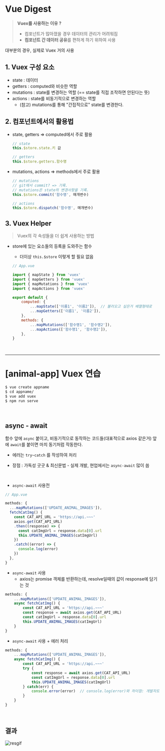 # Vue Digest

> **Vuex를 사용하는 이유 ?**
>
> - 컴포넌트가 많아졌을 경우 데이터의 관리가 어려워짐
> - **컴포넌트 간 데이터 공유**를 편하게 하기 위하여 사용

대부분의 경우, 실제로 Vuex 거의 사용



## 1. Vuex 구성 요소

- state : 데이터
- getters : computed와 비슷한 역할
- mutations : state를 변경하는 역할 (== state를 직접 조작하면 안된다는 뜻)
- actions : state를 비동기적으로 변경하는 역할 
  - (참고) mutations를 통해 "간접적으로" state를 변경한다.



## 2. 컴포넌트에서의 활용법

- state, getters => computed에서 주로 활용

  ```javascript
  // state
  this.$store.state.키 값
  
  // getters
  this.$store.getters.함수명
  ```



- mutations, actions => methods에서 주로 활용

  ```javascript
  // mutations
  // git에서 commit? => 기록.
  // mutations은 state의 변경사항을 기록.
  this.$store.commit('함수명', 매개변수)
  
  // actions
  this.$store.dispatch('함수명', 매개변수)
  ```



## 3. Vuex Helper

> Vuex의 각 속성들을 더 쉽게 사용하는 방법

- store에 있는 요소들의 등록을 도와주는 함수

  - 더이상 `this.$store` 이렇게 할 필요 없음

  ```javascript
  // App.vue
  
  import { mapState } from 'vuex'
  import { mapGetters } from 'vuex'
  import { mapMutations } from 'vuex'
  import { mapActions } from 'vuex'
  
  export default {
      computed: {
          ...mapState(['이름1', '이름2']),  // 불러오고 싶은거 배열형태로
          ...mapGetters(['이름1', '이름2']),
      },
      methods: {
          ...mapMutations(['함수명1', '함수명2']),
          ...mapActions(['함수명1', '함수명2']),
      },    
  }
  ```

<br>

---



# [animal-app] Vuex 연습

```bash
$ vue create appname
$ cd appname/
$ vue add vuex
$ npm run serve
```

<br>

## async - await

함수 앞에 `async` 붙이고, 비동기적으로 동작하는 코드들(대표적으로 axios 같은거) 앞에 `await`를 붙이면 마치 동기처럼 작동한다.

- 에러는 `try~catch` 를 작성하여 처리

- 장점 : 가독성 굿굿 & 최신문법 - 실제 개발, 현업에서는 `async-await` 많이 씀

<br>

- `async-await`  사용전

```javascript
// App.vue

methods: {
  ...mapMutations(['UPDATE_ANIMAL_IMAGES']),
  fetchCatImg() {
    const CAT_API_URL = 'https://api.~~~'
    axios.get(CAT_API_URL)
    .then((response) => {
      const catImgUrl = response.data[0].url
      this.UPDATE_ANIMAL_IMAGES(catImgUrl)
    })
    .catch((error) => {
      console.log(error)
    })
  },
}
```



- `async-await` 사용
  - axios는 promise 객체를 반환하는데,  resolve일때의 값이 response에 담기는 것

```javascript
methods: {
    ...mapMutations(['UPDATE_ANIMAL_IMAGES']),
    async fetchCatImg() {
        const CAT_API_URL = 'https://api.~~~'
        const response = await axios.get(CAT_API_URL)
        const catImgUrl = response.data[0].url
        this.UPDATE_ANIMAL_IMAGES(catImgUrl)
    }
}
```



- `async-await` 사용 + 에러 처리

```javascript
methods: {
    ...mapMutations(['UPDATE_ANIMAL_IMAGES']),
    async fetchCatImg() {
        const CAT_API_URL = 'https://api.~~~'
        try {
            const response = await axios.get(CAT_API_URL)
            const catImgUrl = response.data[0].url
            this.UPDATE_ANIMAL_IMAGES(catImgUrl)
        } catch(err) {
            console.error(error)  // console.log(error)와 차이점: 개발자도구에서 에러가 빨갛게 뜸
        }
    }
}
```



<br>

## 결과

![resgif](https://user-images.githubusercontent.com/77573938/118144014-ebb2b500-b446-11eb-9e10-9627a9600086.gif)





